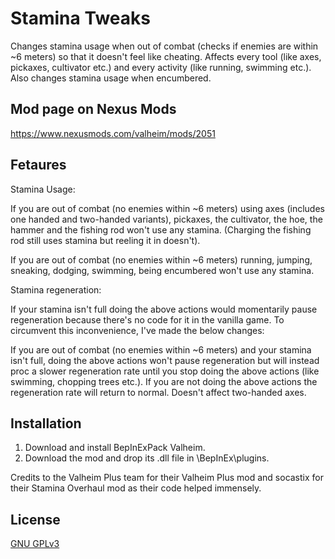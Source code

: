 # Stamina Tweaks

Changes stamina usage when out of combat (checks if enemies are within ~6 meters) so that it doesn't feel like cheating. Affects every tool (like axes, pickaxes, cultivator etc.) and every activity (like running, swimming etc.). Also changes stamina usage when encumbered.

## Mod page on Nexus Mods

https://www.nexusmods.com/valheim/mods/2051

## Fetaures

Stamina Usage:

If you are out of combat (no enemies within ~6 meters) using axes (includes one handed and two-handed variants), pickaxes, the cultivator, the hoe, the hammer and the fishing rod won't use any stamina. (Charging the fishing rod still uses stamina but reeling it in doesn't).

If you are out of combat (no enemies within ~6 meters) running, jumping, sneaking, dodging, swimming, being encumbered won't use any stamina.


Stamina regeneration:

If your stamina isn't full doing the above actions would momentarily pause regeneration because there's no code for it in the vanilla game. To circumvent this inconvenience, I've made the below changes:

If you are out of combat (no enemies within ~6 meters) and your stamina isn't full, doing the above actions won't pause regeneration but will instead proc a slower regeneration rate until you stop doing the above actions (like swimming, chopping trees etc.). If you are not doing the above actions the regeneration rate will return to normal. Doesn't affect two-handed axes.


## Installation

1. Download and install BepInExPack Valheim.
2. Download the mod and drop its .dll file in \BepInEx\plugins.

Credits to the Valheim Plus team for their Valheim Plus mod and socastix for their Stamina Overhaul mod as their code helped immensely.

## License

[GNU GPLv3](https://choosealicense.com/licenses/gpl-3.0/)
